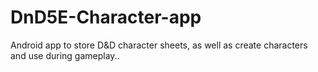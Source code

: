 # DnD5E-Character-app
Android app to store D&amp;D character sheets, as well as create characters and use during gameplay..
